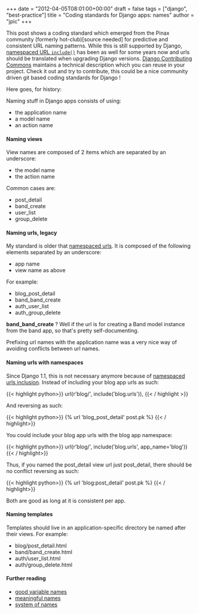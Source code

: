 +++
date = "2012-04-05T08:01:00+00:00"
draft = false
tags = ["django", "best-practice"]
title = "Coding standards for Django apps: names"
author = "jpic"
+++

This post shows a coding standard which emerged from the Pinax community (formerly hot-club)[source needed] for predictive and consistent URL naming patterns. While this is still supported by Django, [namespaced URL `include()`](https://docs.djangoproject.com/en/1.8/intro/tutorial03/#namespacing-url-names) has been as well for some years now and urls should be translated when upgrading Django versions. [Django Contributing Commons](https://github.com/codingjoe/django-cc) maintains a technical description which you can reuse in your project. Check it out and try to contribute, this could be a nice community driven git based coding standards for Django !

Here goes, for history:

Naming stuff in Django apps consists of using:

 - the application name
 - a model name
 - an action name

#### Naming views

View names are composed of 2 items which are separated by an underscore:

 - the model name
 - the action name

Common cases are:

 - post_detail
 - band_create
 - user_list
 - group_delete

#### Naming urls, legacy

My standard is older that [namespaced urls](https://docs.djangoproject.com/en/dev/releases/1.1/#url-namespaces). It is composed of the following elements separated by an underscore:

 - app name
 - view name as above

For example:

 - blog_post_detail
 - band_band_create
 - auth_user_list
 - auth_group_delete

**band_band_create** ? Well if the url is for creating a Band model instance from the band app, so that's pretty self-documenting.

Prefixing url names with the application name was a very nice way of avoiding conflicts between url names.

#### Naming urls with namespaces

Since Django 1.1, this is not necessary anymore because of [namespaced urls inclusion](https://docs.djangoproject.com/en/dev/topics/http/urls/#topics-http-defining-url-namespaces). Instead of including your blog app urls as such:


{{< highlight  python>}}
    url(r'blog/', include('blog.urls')),
{{< / highlight >}}


And reversing as such:


{{< highlight  python>}}
    {% url 'blog_post_detail' post.pk %}
{{< / highlight>}}


You could include your blog app urls with the blog app namespace:


{{< highlight  python>}}
    url(r'blog/', include('blog.urls', app_name='blog'))
{{< / highlight>}}


Thus, if you named the post_detail view url just post_detail, there should be no conflict reversing as such:


{{< highlight  python>}}
    {% url 'blog:post_detail' post.pk %}
{{< / highlight>}}


Both are good as long at it is consistent per app.

#### Naming templates

Templates should live in an application-specific directory be named after their views. For example:

 - blog/post_detail.html
 - band/band_create.html
 - auth/user_list.html
 - auth/group_delete.html

#### Further reading

 - [good variable names](http://c2.com/cgi/wiki?GoodVariableNames)
 - [meaningful names](http://c2.com/cgi/wiki?MeaningfulName)
 - [system of names](http://c2.com/cgi/wiki?SystemOfNames)

